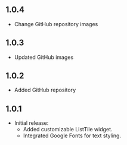 ## 1.0.4

* Change GitHub repository images

## 1.0.3

* Updated GitHub images

## 1.0.2

* Added GitHub repository

## 1.0.1

* Initial release:
  - Added customizable ListTile widget.
  - Integrated Google Fonts for text styling.